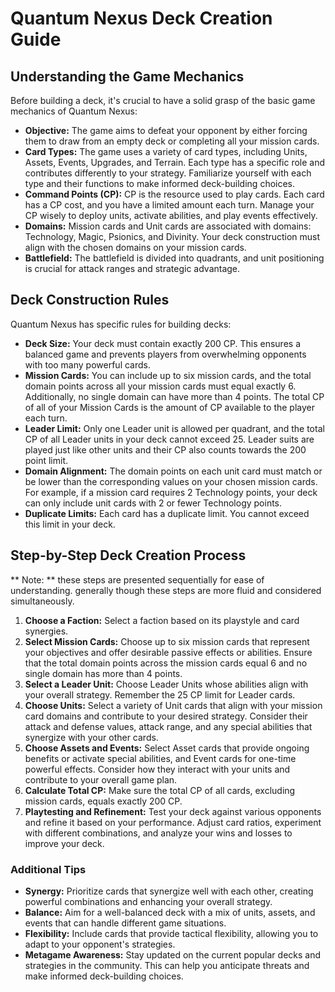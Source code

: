 # Quantum Nexus Deck Creation Guide

## **Understanding the Game Mechanics**

Before building a deck, it's crucial to have a solid grasp of the basic game mechanics of Quantum Nexus:

*   **Objective:** The game aims to defeat your opponent by either forcing them to draw from an empty deck or completing all your mission cards.
*   **Card Types:** The game uses a variety of card types, including Units, Assets, Events, Upgrades, and Terrain. Each type has a specific role and contributes differently to your strategy. Familiarize yourself with each type and their functions to make informed deck-building choices.
*   **Command Points (CP):** CP is the resource used to play cards. Each card has a CP cost, and you have a limited amount each turn. Manage your CP wisely to deploy units, activate abilities, and play events effectively.
*   **Domains:** Mission cards and Unit cards are associated with domains: Technology, Magic, Psionics, and Divinity. Your deck construction must align with the chosen domains on your mission cards. 
*   **Battlefield:** The battlefield is divided into quadrants, and unit positioning is crucial for attack ranges and strategic advantage.

## **Deck Construction Rules**

Quantum Nexus has specific rules for building decks:

*   **Deck Size:** Your deck must contain exactly 200 CP. This ensures a balanced game and prevents players from overwhelming opponents with too many powerful cards.
*   **Mission Cards:** You can include up to six mission cards, and the total domain points across all your mission cards must equal exactly 6. Additionally, no single domain can have more than 4 points. The total CP of all of your Mission Cards is the amount of CP available to the player each turn.
*   **Leader Limit:** Only one Leader unit is allowed per quadrant, and the total CP of all Leader units in your deck cannot exceed 25. Leader suits are played just like other units and their CP also counts towards the 200 point limit.
*   **Domain Alignment:** The domain points on each unit card must match or be lower than the corresponding values on your chosen mission cards. For example, if a mission card requires 2 Technology points, your deck can only include unit cards with 2 or fewer Technology points.
*   **Duplicate Limits:** Each card has a duplicate limit. You cannot exceed this limit in your deck. 

## **Step-by-Step Deck Creation Process**

** Note: ** these steps are presented sequentially for ease of understanding. generally though these steps are more fluid and considered simultaneously.

1.  **Choose a Faction:**  Select a faction based on its playstyle and card synergies. 
2.  **Select Mission Cards:** Choose up to six mission cards that represent your objectives and offer desirable passive effects or abilities. Ensure that the total domain points across the mission cards equal 6 and no single domain has more than 4 points.
3.  **Select a Leader Unit:** Choose Leader Units whose abilities align with your overall strategy. Remember the 25 CP limit for Leader cards.
4.  **Choose Units:** Select a variety of Unit cards that align with your mission card domains and contribute to your desired strategy. Consider their attack and defense values, attack range, and any special abilities that synergize with your other cards.
5.  **Choose Assets and Events:** Select Asset cards that provide ongoing benefits or activate special abilities, and Event cards for one-time powerful effects. Consider how they interact with your units and contribute to your overall game plan. 
6.  **Calculate Total CP:** Make sure the total CP of all cards, excluding mission cards, equals exactly 200 CP.
7.  **Playtesting and Refinement:** Test your deck against various opponents and refine it based on your performance. Adjust card ratios, experiment with different combinations, and analyze your wins and losses to improve your deck.

### **Additional Tips**

*   **Synergy:** Prioritize cards that synergize well with each other, creating powerful combinations and enhancing your overall strategy. 
*   **Balance:** Aim for a well-balanced deck with a mix of units, assets, and events that can handle different game situations.
*   **Flexibility:** Include cards that provide tactical flexibility, allowing you to adapt to your opponent's strategies. 
*   **Metagame Awareness:** Stay updated on the current popular decks and strategies in the community. This can help you anticipate threats and make informed deck-building choices. 
